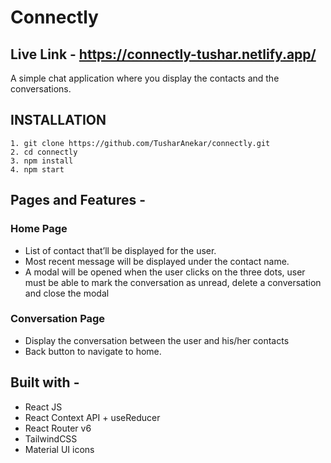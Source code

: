 # Connectly

## Live Link - https://connectly-tushar.netlify.app/

A simple chat application where you display the contacts and the conversations.

## INSTALLATION

```
1. git clone https://github.com/TusharAnekar/connectly.git
2. cd connectly
3. npm install
4. npm start
```

## Pages and Features -

### Home Page

- List of contact that’ll be displayed for the user.
- Most recent message will be displayed under the contact name.
- A modal will be opened when the user clicks on the three dots, user must be able to mark the conversation as unread, delete a conversation and close the modal

### Conversation Page

- Display the conversation between the user and his/her contacts
- Back button to navigate to home.

## Built with -

- React JS
- React Context API + useReducer
- React Router v6
- TailwindCSS
- Material UI icons
